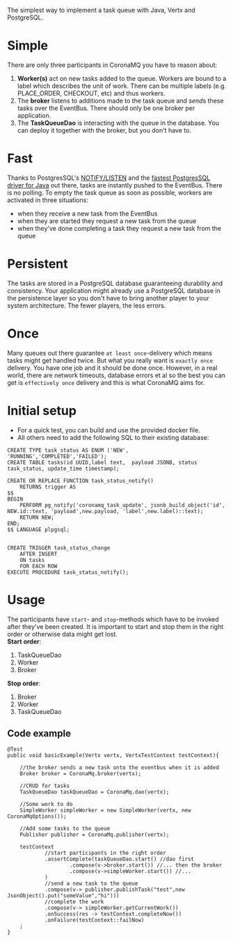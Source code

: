 The simplest way to implement a task queue with Java, Vertx and PostgreSQL. 

# Simple
There are only three participants in CoronaMQ you have to reason about:
1. **Worker(s)** act on new tasks added to the queue. Workers are bound to a label which describes the unit of work.
There can be multiple labels (e.g. PLACE_ORDER, CHECKOUT, etc) and thus workers.
2. The **broker** listens to additions made to the task queue and *send*s these tasks over the EventBus. There should only
be one broker per application.
3. The **TaskQueueDao** is interacting with the queue in the database. You can deploy it together with the broker, but you don't have to.

# Fast
Thanks to PostgresSQL's [NOTIFY/LISTEN](https://www.postgresql.org/docs/current/sql-notify.html) and the [fastest PostgresSQL driver for Java](https://github.com/eclipse-vertx/vertx-sql-client) 
out there, tasks are instantly pushed to the EventBus. There is no polling. To empty the task queue as soon as possible, workers are 
activated in three situations:
- when they receive a new task from the EventBus
- when they are started they request a new task from the queue
- when they've done completing a task they request a new task from the queue

# Persistent
The tasks are stored in a PostgreSQL database guaranteeing durability and consistency. Your application might already use a PostgreSQL
database in the persistence layer so you don't have to bring another player to your system architecture. The fewer players, the less errors.  

# Once
Many queues out there guarantee `at least once`-delivery which means tasks might get handled twice. But what you really want 
is `exactly once` delivery. You have one job and it should be done once. However, in a real world, there are network timeouts, 
database errors et al so the best you can get is `effectively once` delivery and this is what CoronaMQ aims for.

# Initial setup
- For a quick test, you can build and use the provided docker file.
- All others need to add the following SQL to their existing database:
```
CREATE TYPE task_status AS ENUM ('NEW', 'RUNNING','COMPLETED','FAILED');
CREATE TABLE tasks(id UUID,label text, 	payload JSONB, status task_status, update_time timestamp);

CREATE OR REPLACE FUNCTION task_status_notify()
	RETURNS trigger AS
$$
BEGIN
	PERFORM pg_notify('coronamq_task_update', jsonb_build_object('id', NEW.id::text, 'payload',new.payload, 'label',new.label)::text);
	RETURN NEW;
END;
$$ LANGUAGE plpgsql;


CREATE TRIGGER task_status_change
	AFTER INSERT
	ON tasks
	FOR EACH ROW
EXECUTE PROCEDURE task_status_notify();
``` 

# Usage
The participants have `start`- and `stop`-methods which have to be invoked after they've been created. It is important 
to start and stop them in the right order or otherwise data might get lost.\
**Start order**:
 1. TaskQueueDao
 2. Worker
 3. Broker

**Stop order**:
1. Broker
2. Worker
3. TaskQueueDao

## Code example
```
@Test
public void basicExample(Vertx vertx, VertxTestContext testContext){

    //the broker sends a new task onto the eventbus when it is added
    Broker broker = CoronaMq.broker(vertx);

    //CRUD for tasks
    TaskQueueDao taskQueueDao = CoronaMq.dao(vertx);

    //Some work to do
    SimpleWorker simpleWorker = new SimpleWorker(vertx, new CoronaMqOptions());

    //Add some tasks to the queue
    Publisher publisher = CoronaMq.publisher(vertx);

    testContext
            //start participants in the right order
            .assertComplete(taskQueueDao.start() //dao first
                    .compose(v->broker.start()) //... then the broker
                    .compose(v->simpleWorker.start()) //... 
            )
            //send a new task to the queue
            .compose(v-> publisher.publishTask("test",new JsonObject().put("someValue","hi")))
            //complete the work
            .compose(v-> simpleWorker.getCurrentWork())
            .onSuccess(res -> testContext.completeNow())
            .onFailure(testContext::failNow)
    ;
}
```